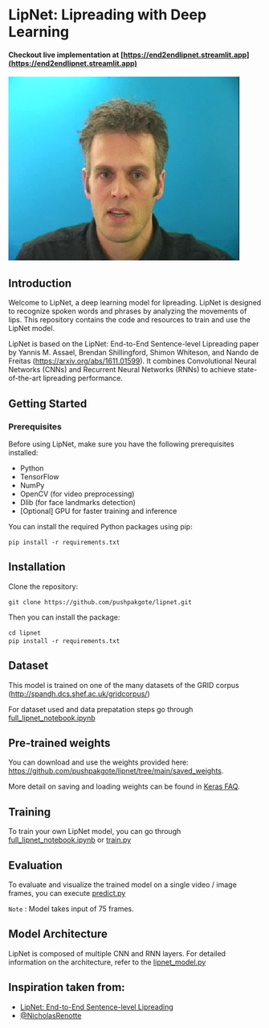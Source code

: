 # LipNet: Lipreading with Deep Learning

#### Checkout live implementation at [https://end2endlipnet.streamlit.app](https://end2endlipnet.streamlit.app) 

![LipNet performing prediction (subtitle alignment only for visualization)](lipreading.gif)

## Introduction

Welcome to LipNet, a deep learning model for lipreading. LipNet is designed to recognize spoken words and phrases by analyzing the movements of lips. This repository contains the code and resources to train and use the LipNet model.

LipNet is based on the LipNet: End-to-End Sentence-level Lipreading paper by Yannis M. Assael, Brendan Shillingford, Shimon Whiteson, and Nando de Freitas (https://arxiv.org/abs/1611.01599). It combines Convolutional Neural Networks (CNNs) and Recurrent Neural Networks (RNNs) to achieve state-of-the-art lipreading performance.

## Getting Started

### Prerequisites

Before using LipNet, make sure you have the following prerequisites installed:

* Python 
* TensorFlow 
* NumPy
* OpenCV (for video preprocessing)
* Dlib (for face landmarks detection)
* [Optional] GPU for faster training and inference

You can install the required Python packages using pip:
```
pip install -r requirements.txt
```

## Installation
Clone the repository:
```
git clone https://github.com/pushpakgote/lipnet.git
```
Then you can install the package:
```
cd lipnet
pip install -r requirements.txt
```

## Dataset
This model is trained on one of the many datasets of the GRID corpus (http://spandh.dcs.shef.ac.uk/gridcorpus/)

For dataset used and data prepatation steps go through [full_lipnet_notebook.ipynb](https://github.com/pushpakgote/lipnet/blob/main/full_lipnet_notebook.ipynb) 

## Pre-trained weights
You can download and use the weights provided here: https://github.com/pushpakgote/lipnet/tree/main/saved_weights. 

More detail on saving and loading weights can be found in [Keras FAQ](https://keras.io/getting-started/faq/#how-can-i-save-a-keras-model).

## Training
To train your own LipNet model, you can go through [full_lipnet_notebook.ipynb](https://github.com/pushpakgote/lipnet/blob/main/full_lipnet_notebook.ipynb) or [train.py](https://github.com/pushpakgote/lipnet/blob/main/train.py)


## Evaluation
To evaluate and visualize the trained model on a single video / image frames, you can execute [predict.py](https://github.com/pushpakgote/lipnet/blob/main/predict.py)

``Note`` : Model takes input of 75 frames. 

## Model Architecture
LipNet is composed of multiple CNN and RNN layers. For detailed information on the architecture, refer to the [lipnet_model.py](https://github.com/pushpakgote/lipnet/blob/main/lipnet_model.py)


## Inspiration taken from:
* [LipNet: End-to-End Sentence-level Lipreading](https://github.com/rizkiarm/LipNet#lipnet-end-to-end-sentence-level-lipreading) 
* [@NicholasRenotte](https://www.youtube.com/@NicholasRenotte)
